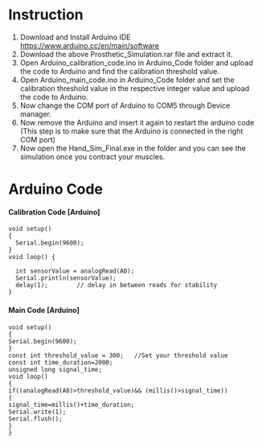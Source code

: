 # Instruction
1. Download and Install Arduino IDE https://www.arduino.cc/en/main/software
2. Download the above Prosthetic_Simulation.rar file and extract it.
3. Open Arduino_calibration_code.ino in Arduino_Code folder and upload the code to Arduino and find the calibration threshold value.
4. Open Arduino_main_code.ino  in Arduino_Code folder and set the calibration threshold value in the respective integer value and upload the code to Arduino.
5. Now change the COM port of Arduino to COM5 through Device manager. 
6. Now remove the Arduino and insert it again to restart the arduino code (This step is to make sure that the Arduino is connected in the right COM port)
7. Now open the Hand_Sim_Final.exe in the folder and you can see the simulation once you contract your muscles.

# Arduino Code

#### Calibration Code [Arduino]
```
void setup() 
{
  Serial.begin(9600);
}
void loop() {
 
  int sensorValue = analogRead(A0);
  Serial.println(sensorValue);
  delay(1);        // delay in between reads for stability
}
```
#### Main Code [Arduino]
```
void setup() 
{
Serial.begin(9600);
}
const int threshold_value = 300;   //Set your threshold value
const int time_duration=2000;
unsigned long signal_time;
void loop()
{
if((analogRead(A0)>threshold_value)&& (millis()>signal_time))
{
signal_time=millis()+time_duration;
Serial.write(1);
Serial.flush();
}
}
```

